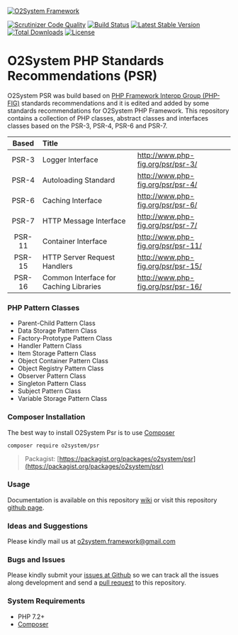 [![O2System Framework](http://o2system.id/assets/img/logo/logo-white-200px.png?logo)](http://o2system.id)

[![Scrutinizer Code Quality](https://scrutinizer-ci.com/g/o2system/psr/badges/quality-score.png?b=master)](https://scrutinizer-ci.com/g/o2system/psr/?branch=master)
[![Build Status](https://scrutinizer-ci.com/g/o2system/psr/badges/build.png?b=master)](https://scrutinizer-ci.com/g/o2system/psr/build-status/master)
[![Latest Stable Version](https://poser.pugx.org/o2system/psr/v/stable)](https://packagist.org/packages/o2system/psr)
[![Total Downloads](https://poser.pugx.org/o2system/psr/downloads)](https://packagist.org/packages/o2system/psr)
[![License](https://poser.pugx.org/o2system/psr/license)](https://packagist.org/packages/o2system/psr)

# O2System PHP Standards Recommendations (PSR)
O2System PSR was build based on [PHP Framework Interop Group (PHP-FIG)](http://php-fig.org) standards recommendations and it is edited and added by some standards recommendations for O2System PHP Framework.
This repository contains a collection of PHP classes, abstract classes and interfaces classes based on the PSR-3, PSR-4, PSR-6 and PSR-7.

| Based | Title | &nbsp; |
| :-------------: |:-------------|:-----|
| PSR-3 | Logger Interface | http://www.php-fig.org/psr/psr-3/ |
| PSR-4 | Autoloading Standard | http://www.php-fig.org/psr/psr-4/ |
| PSR-6 | Caching Interface | http://www.php-fig.org/psr/psr-6/ |
| PSR-7 | HTTP Message Interface | http://www.php-fig.org/psr/psr-7/ |
| PSR-11 | Container Interface | http://www.php-fig.org/psr/psr-11/ |
| PSR-15 | HTTP Server Request Handlers | http://www.php-fig.org/psr/psr-15/ |
| PSR-16 | Common Interface for Caching Libraries | http://www.php-fig.org/psr/psr-16/ |

### PHP Pattern Classes
- Parent-Child Pattern Class
- Data Storage Pattern Class
- Factory-Prototype Pattern Class
- Handler Pattern Class
- Item Storage Pattern Class
- Object Container Pattern Class
- Object Registry Pattern Class
- Observer Pattern Class
- Singleton Pattern Class
- Subject Pattern Class
- Variable Storage Pattern Class

### Composer Installation
The best way to install O2System Psr is to use [Composer](https://getcomposer.org)
```
composer require o2system/psr
```
> Packagist: [https://packagist.org/packages/o2system/psr](https://packagist.org/packages/o2system/psr)

### Usage
Documentation is available on this repository [wiki](https://github.com/o2system/psr/wiki) or visit this repository [github page](https://o2system.github.io/psr).

### Ideas and Suggestions
Please kindly mail us at [o2system.framework@gmail.com](mailto:o2system.framework@gmail.com])

### Bugs and Issues
Please kindly submit your [issues at Github](http://github.com/o2system/psr/issues) so we can track all the issues along development and send a [pull request](http://github.com/o2system/psr/pulls) to this repository.

### System Requirements
- PHP 7.2+
- [Composer](https://getcomposer.org)